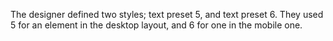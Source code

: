 The designer defined two styles; text preset 5, and text preset 6. They used 5 for an element in the desktop layout, and 6 for one in the mobile one.
